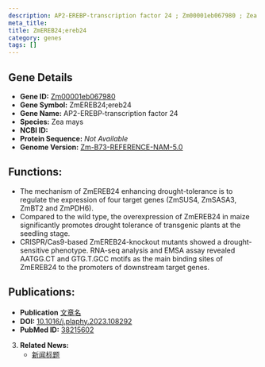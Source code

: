 ```yaml
---
description: AP2-EREBP-transcription factor 24 ; Zm00001eb067980 ; Zea mays
meta_title:
title: ZmEREB24;ereb24
category: genes
tags: []
---
```


## Gene Details
- **Gene ID:**	[Zm00001eb067980](https://www.maizegdb.org/gene_center/gene/Zm00001eb067980)
- **Gene Symbol:** ZmEREB24;ereb24
- **Gene Name:** AP2-EREBP-transcription factor 24
- **Species:** Zea mays
- **NCBI ID:** [  ]()
- **Protein Sequence:** *Not Available*
- **Genome Version:** [Zm-B73-REFERENCE-NAM-5.0](https://www.maizegdb.org/genome/assembly/Zm-B73-REFERENCE-NAM-5.0)

## Functions:
   - The mechanism of ZmEREB24 enhancing drought-tolerance is to regulate the expression of four target genes (ZmSUS4, ZmSASA3, ZmBT2 and ZmPDH6).
   - Compared to the wild type, the overexpression of ZmEREB24 in maize significantly promotes drought tolerance of transgenic plants at the seedling stage.
   - CRISPR/Cas9-based ZmEREB24-knockout mutants showed a drought-sensitive phenotype. RNA-seq analysis and EMSA assay revealed AATGG.CT and GTG.T.GCC motifs as the main binding sites of ZmEREB24 to the promoters of downstream target genes.

## Publications:
   - **Publication** [文章名](https://www.sciencedirect.com/science/article/pii/S0981942823008033)
   - **DOI:** [10.1016/j.plaphy.2023.108292](https://www.sciencedirect.com/science/article/pii/S0981942823008033)
   - **PubMed ID:** [38215602](https://pubmed.ncbi.nlm.nih.gov/38215602/)

3. **Related News:**
   - [新闻标题]()
